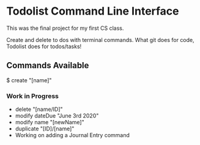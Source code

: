 # Todolist Command Line Interface

This was the final project for my first CS class.

Create and delete to dos with terminal commands. What git does for code, Todolist does for todos/tasks!

## Commands Available

 $ create "[name]"

### Work in Progress

- delete "[name/ID]"
- modify dateDue "June 3rd 2020"
- modify name "[newName]"
- duplicate "[ID]/[name]"
- Working on adding a Journal Entry command
